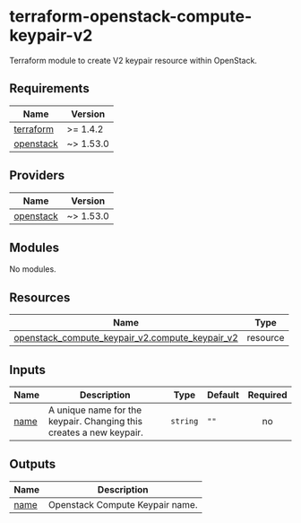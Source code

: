 # terraform-openstack-compute-keypair-v2
Terraform module to create V2 keypair resource within OpenStack.

<!-- BEGIN_TF_DOCS -->
## Requirements

| Name | Version |
|------|---------|
| <a name="requirement_terraform"></a> [terraform](#requirement\_terraform) | >= 1.4.2 |
| <a name="requirement_openstack"></a> [openstack](#requirement\_openstack) | ~> 1.53.0 |

## Providers

| Name | Version |
|------|---------|
| <a name="provider_openstack"></a> [openstack](#provider\_openstack) | ~> 1.53.0 |

## Modules

No modules.

## Resources

| Name | Type |
|------|------|
| [openstack_compute_keypair_v2.compute_keypair_v2](https://registry.terraform.io/providers/terraform-provider-openstack/openstack/latest/docs/resources/compute_keypair_v2) | resource |

## Inputs

| Name | Description | Type | Default | Required |
|------|-------------|------|---------|:--------:|
| <a name="input_name"></a> [name](#input\_name) | A unique name for the keypair. Changing this creates a new keypair. | `string` | `""` | no |

## Outputs

| Name | Description |
|------|-------------|
| <a name="output_name"></a> [name](#output\_name) | Openstack Compute Keypair name. |
<!-- END_TF_DOCS -->